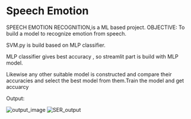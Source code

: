 # Speech Emotion

SPEECH EMOTION RECOGNITION,is a ML based project.
OBJECTIVE: To build a model to recognize emotion from speech.

SVM.py is build based on MLP classifier.

MLP classifier gives best accuracy , so streamlit part is build with MLP model.

Likewise any other suitable model is constructed and compare their accuracies and select the best model from them.Train the model and get accuarcy

Output:

![output_image](https://user-images.githubusercontent.com/104514318/229777515-f4d43710-045e-448f-855b-59e1cf659f97.png)
![SER_output](https://user-images.githubusercontent.com/104514318/229777559-72c502ad-19af-48b5-a810-d381bca1904e.png)
